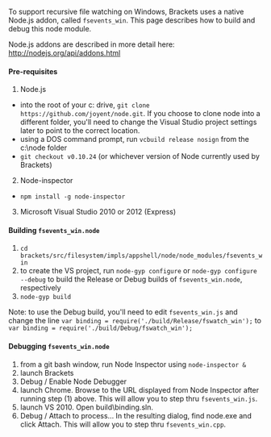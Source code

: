 To support recursive file watching on Windows, Brackets uses a native Node.js addon, called `fsevents_win`.  This page describes how to build and debug this node module.

Node.js addons are described in more detail here: http://nodejs.org/api/addons.html

#### Pre-requisites

1. Node.js
 * into the root of your c: drive, `git clone https://github.com/joyent/node.git`.  If you choose to clone node into a different folder, you'll need to change the Visual Studio project settings later to point to the correct location.
 * using a DOS command prompt, run `vcbuild release nosign` from the c:\node folder
 * `git checkout v0.10.24` (or whichever version of Node currently used by Brackets)
2. Node-inspector
 * `npm install -g node-inspector`
3. Microsoft Visual Studio 2010 or 2012 (Express)

#### Building `fsevents_win.node`

1. `cd brackets/src/filesystem/impls/appshell/node/node_modules/fsevents_win`
2. to create the VS project, run `node-gyp configure` or `node-gyp configure --debug` to build the Release or Debug builds of `fsevents_win.node`, respectively
3. `node-gyp build`

Note: to use the Debug build, you'll need to edit `fsevents_win.js` and change the line
`var binding = require('./build/Release/fswatch_win');`
to
`var binding = require('./build/Debug/fswatch_win');`

#### Debugging `fsevents_win.node`

1. from a git bash window, run Node Inspector using `node-inspector &`
2. launch Brackets
3. Debug / Enable Node Debugger
4. launch Chrome.  Browse to the URL displayed from Node Inspector after running step (1) above.  This will allow you to step thru `fsevents_win.js`.
5. launch VS 2010.  Open build\binding.sln.
6. Debug / Attach to process...  In the resulting dialog, find node.exe and click Attach.  This will allow you to step thru `fsevents_win.cpp`.

